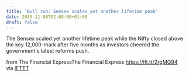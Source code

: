 ```yaml
---
title: 'Bull run: Sensex scales yet another lifetime peak'
date: 2019-11-08T02:08:00+01:00
draft: false
---
```


The Sensex scaled yet another lifetime peak while the Nifty closed above the key 12,000-mark after five months as investors cheered the government's latest reforms push.  
  
from The Financial ExpressThe Financial Express https://ift.tt/2rgMQ94  
via [IFTTT](https://ifttt.com/?ref=da&site=blogger)